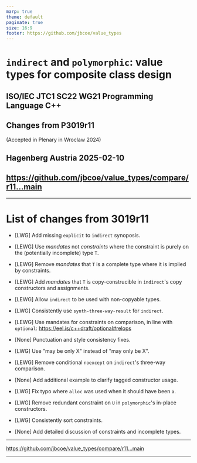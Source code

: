 ```yaml
---
marp: true
theme: default
paginate: true
size: 16:9
footer: https://github.com/jbcoe/value_types
---
```


# `indirect` and `polymorphic`: value types for composite class design

## ISO/IEC JTC1 SC22 WG21 Programming Language C++

## Changes from P3019r11
(Accepted in Plenary in Wroclaw 2024)

## Hagenberg Austria 2025-02-10

## https://github.com/jbcoe/value_types/compare/r11...main


---

# List of changes from 3019r11

- [LWG] Add missing `explicit` to `indirect` synoposis.

- [LEWG] Use _mandates_ not _constraints_ where the constraint is purely
  on the (potentially incomplete) type `T`.

- [LEWG] Remove _mandates_ that `T` is a complete type where it is implied by constraints.

- [LEWG] Add _mandates_ that `T` is copy-construcible in `indirect`'s copy constructors and assignments.

- [LEWG] Allow `indirect` to be used with non-copyable types.

- [LWG] Consistently use `synth-three-way-result` for `indirect`.

- [LEWG] Use mandates for constraints on comparison, in line with `optional`: https://eel.is/c++draft/optional#relops

- [None] Punctuation and style consistency fixes.

- [LWG] Use "may be only X" instead of "may only be X".

- [LEWG] Remove conditional `noexcept` on `indirect`'s three-way comparison.

- [None] Add additional example to clarify tagged constructor usage.

- [LWG] Fix typo where `alloc` was used when it should have been `a`.

- [LWG] Remove redundant constraint on `U` in `polymorphic`'s in-place constructors.

- [LWG] Consistently sort constraints.

- [None] Add detailed discussion of constraints and incomplete types.

---

https://github.com/jbcoe/value_types/compare/r11...main

---
